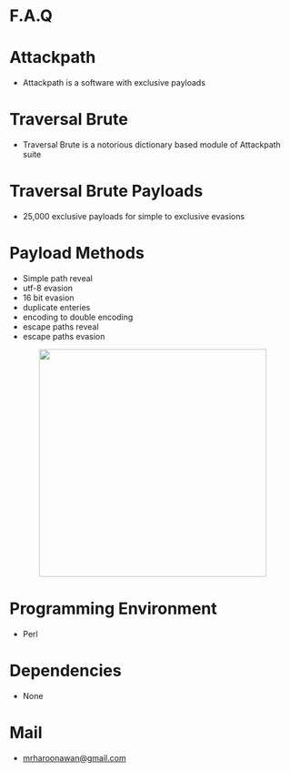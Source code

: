 # F.A.Q

# Attackpath
- Attackpath is a software with exclusive payloads

# Traversal Brute
- Traversal Brute is a notorious dictionary based module of Attackpath suite

# Traversal Brute Payloads
- 25,000 exclusive payloads for simple to exclusive evasions

# Payload Methods
- Simple path reveal
- utf-8 evasion
- 16 bit evasion
- duplicate enteries
- encoding to double encoding
- escape paths reveal
- escape paths evasion

<div align="center">
    <img src="http://oi66.tinypic.com/iolw86.jpg" width="400px"</img> 
</div>


# Programming Environment
- Perl

# Dependencies
- None

# Mail
- mrharoonawan@gmail.com
